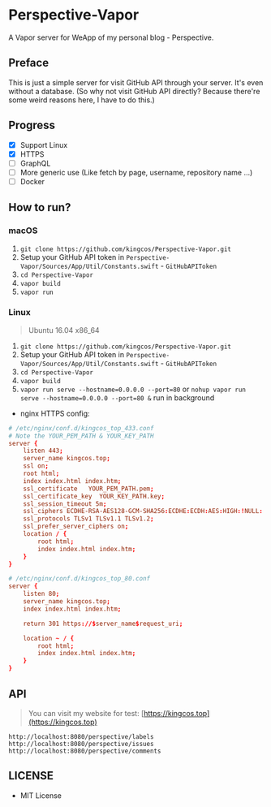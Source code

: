 # Perspective-Vapor

A Vapor server for WeApp of my personal blog - Perspective.

## Preface

This is just a simple server for visit GitHub API through your server. It's even without a database. (So why not visit GitHub API directly? Because there're some weird reasons here, I have to do this.)

## Progress

- [x] Support Linux
- [x] HTTPS
- [ ] GraphQL
- [ ] More generic use (Like fetch by page, username, repository name ...)
- [ ] Docker

## How to run?

### macOS

1. `git clone https://github.com/kingcos/Perspective-Vapor.git`
2. Setup your GitHub API token in `Perspective-Vapor/Sources/App/Util/Constants.swift` - `GitHubAPIToken`
3. `cd Perspective-Vapor`
4. `vapor build`
5. `vapor run`

### Linux

> Ubuntu 16.04 x86_64

1. `git clone https://github.com/kingcos/Perspective-Vapor.git`
2. Setup your GitHub API token in `Perspective-Vapor/Sources/App/Util/Constants.swift` - `GitHubAPIToken`
3. `cd Perspective-Vapor`
4. `vapor build`
5. `vapor run serve --hostname=0.0.0.0 --port=80` or `nohup vapor run serve --hostname=0.0.0.0 --port=80 &` run in background

- nginx HTTPS config:

```conf
# /etc/nginx/conf.d/kingcos_top_433.conf
# Note the YOUR_PEM_PATH & YOUR_KEY_PATH
server {
    listen 443;
    server_name kingcos.top;
    ssl on;
    root html;
    index index.html index.htm;
    ssl_certificate   YOUR_PEM_PATH.pem;
    ssl_certificate_key  YOUR_KEY_PATH.key;
    ssl_session_timeout 5m;
    ssl_ciphers ECDHE-RSA-AES128-GCM-SHA256:ECDHE:ECDH:AES:HIGH:!NULL:!aNULL:!MD5:!ADH:!RC4;
    ssl_protocols TLSv1 TLSv1.1 TLSv1.2;
    ssl_prefer_server_ciphers on;
    location / {
        root html;
        index index.html index.htm;
    }
}
```

```conf
# /etc/nginx/conf.d/kingcos_top_80.conf
server {
    listen 80;
    server_name kingcos.top;
    index index.html index.htm;

    return 301 https://$server_name$request_uri;

    location ~ / {
        root html;
        index index.html index.htm;
    }
}
```

## API

> You can visit my website for test: [https://kingcos.top](https://kingcos.top)

```
http://localhost:8080/perspective/labels
http://localhost:8080/perspective/issues
http://localhost:8080/perspective/comments
```

## LICENSE

- MIT License
